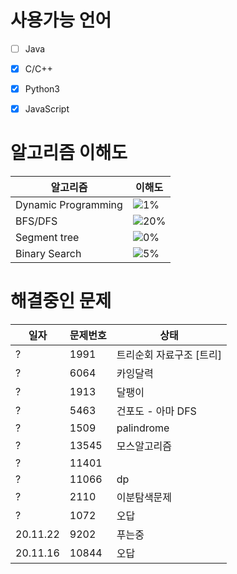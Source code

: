 # 사용가능 언어
- [ ] Java
- [x] C/C++
- [x] Python3  
- [x] JavaScript  


# 알고리즘 이해도
알고리즘 | 이해도
-------- | -------
Dynamic Programming | ![1%](https://progress-bar.dev/1)
BFS/DFS | ![20%](https://progress-bar.dev/20)
Segment tree | ![0%](https://progress-bar.dev/0)
Binary Search | ![5%](https://progress-bar.dev/5)


# 해결중인 문제
일자 | 문제번호 | 상태
--- | -------- | -------
? | 1991 | 트리순회 자료구조 [트리] | 노드 연습중 - 수정필요  
? | 6064 | 카잉달력  
? | 1913 | 달팽이  
? | 5463 | 건포도 - 아마 DFS  
? | 1509 | palindrome
? | 13545 | 모스알고리즘  
? | 11401  |
? | 11066 | dp  
? | 2110 | 이분탐색문제  
? | 1072 | 오답
20.11.22 | 9202 | 푸는중  
20.11.16 | 10844 | 오답
